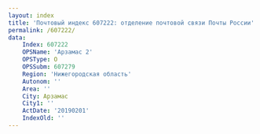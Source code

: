 ```yaml
---
layout: index
title: 'Почтовый индекс 607222: отделение почтовой связи Почты России'
permalink: /607222/
data:
    Index: 607222
    OPSName: 'Арзамас 2'
    OPSType: О
    OPSSubm: 607279
    Region: 'Нижегородская область'
    Autonom: ''
    Area: ''
    City: Арзамас
    City1: ''
    ActDate: '20190201'
    IndexOld: ''
---
```

